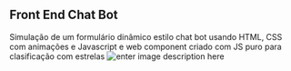 ## **Front End Chat Bot**

Simulação de um formulário dinâmico estilo chat bot
usando HTML, CSS com animações e Javascript e web component criado com JS puro
para clasificação com estrelas
![enter image description here](https://i.ibb.co/SccWxFW/Captura-de-tela-2021-09-14-164202.png)
